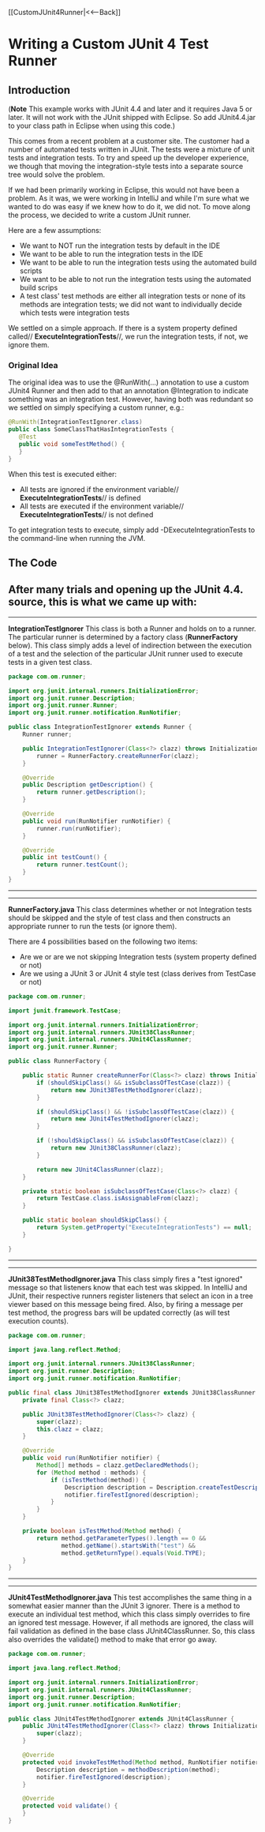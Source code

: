 [[CustomJUnit4Runner|<<--Back]]

# Writing a Custom JUnit 4 Test Runner

## Introduction
(**Note** This example works with JUnit 4.4 and later and it requires Java 5 or later. It will not work with the JUnit shipped with Eclipse. So add JUnit4.4.jar to your class path in Eclipse when using this code.)

This comes from a recent problem at a customer site. The customer had a number of automated tests written in JUnit. The tests were a mixture of unit tests and integration tests. To try and speed up the developer experience, we though that moving the integration-style tests into a separate source tree would solve the problem.

If we had been primarily working in Eclipse, this would not have been a problem. As it was, we were working in IntelliJ and while I'm sure what we wanted to do was easy if we knew how to do it, we did not. To move along the process, we decided to write a custom JUnit runner.

Here are a few assumptions:
* We want to NOT run the integration tests by default in the IDE
* We want to be able to run the integration tests in the IDE
* We want to be able to run the integration tests using the automated build scripts
* We want to be able to not run the integration tests using the automated build scrips
* A test class' test methods are either all integration tests or none of its methods are integration tests; we did not want to individually decide which tests were integration tests

We settled on a simple approach. If there is a system property defined called// **ExecuteIntegrationTests**//, we run the integration tests, if not, we ignore them.

### Original Idea
The original idea was to use the @RunWith(...) annotation to use a custom JUnit4 Runner and then add to that an annotation @Integration to indicate something was an integration test. However, having both was redundant so we settled on simply specifying a custom runner, e.g.:

```java
@RunWith(IntegrationTestIgnorer.class)
public class SomeClassThatHasIntegrationTests {
   @Test
   public void someTestMethod() {
   }
}
```

When this test is executed either:
* All tests are ignored if the environment variable// **ExecuteIntegrationTests**// is defined
* All tests are executed if the environment variable// **ExecuteIntegrationTests**// is not defined

To get integration tests to execute, simply add -DExecuteIntegrationTests to the command-line when running the JVM.
## The Code
After many trials and opening up the JUnit 4.4. source, this is what we came up with:
----
----
**IntegrationTestIgnorer**
This class is both a Runner and holds on to a runner. The particular runner is determined by a factory class (**RunnerFactory** below). This class simply adds a level of indirection between the execution of a test and the selection of the particular JUnit runner used to execute tests in a given test class.
```java
package com.om.runner;

import org.junit.internal.runners.InitializationError;
import org.junit.runner.Description;
import org.junit.runner.Runner;
import org.junit.runner.notification.RunNotifier;

public class IntegrationTestIgnorer extends Runner {
    Runner runner;

    public IntegrationTestIgnorer(Class<?> clazz) throws InitializationError {
        runner = RunnerFactory.createRunnerFor(clazz);
    }

    @Override
    public Description getDescription() {
        return runner.getDescription();
    }

    @Override
    public void run(RunNotifier runNotifier) {
        runner.run(runNotifier);
    }

    @Override
    public int testCount() {
        return runner.testCount();
    }
}
```
----
----
**RunnerFactory.java**
This class determines whether or not Integration tests should be skipped and the style of test class and then constructs an appropriate runner to run the tests (or ignore them).

There are 4 possibilities based on the following two items:
* Are we or are we not skipping Integration tests (system property defined or not)
* Are we using a JUnit 3 or JUnit 4 style test (class derives from TestCase or not)
```java
package com.om.runner;

import junit.framework.TestCase;

import org.junit.internal.runners.InitializationError;
import org.junit.internal.runners.JUnit38ClassRunner;
import org.junit.internal.runners.JUnit4ClassRunner;
import org.junit.runner.Runner;

public class RunnerFactory {

    public static Runner createRunnerFor(Class<?> clazz) throws InitializationError {
        if (shouldSkipClass() && isSubclassOfTestCase(clazz)) {
            return new JUnit38TestMethodIgnorer(clazz);
        }

        if (shouldSkipClass() && !isSubclassOfTestCase(clazz)) {
            return new JUnit4TestMethodIgnorer(clazz);
        }

        if (!shouldSkipClass() && isSubclassOfTestCase(clazz)) {
            return new JUnit38ClassRunner(clazz);
        }

        return new JUnit4ClassRunner(clazz);
    }

    private static boolean isSubclassOfTestCase(Class<?> clazz) {
        return TestCase.class.isAssignableFrom(clazz);
    }

    public static boolean shouldSkipClass() {
        return System.getProperty("ExecuteIntegrationTests") == null;
    }

}
```
----
----
**JUnit38TestMethodIgnorer.java**
This class simply fires a "test ignored" message so that listeners know that each test was skipped. In IntelliJ and JUnit, their respective runners register listeners that select an icon in a tree viewer based on this message being fired. Also, by firing a message per test method, the progress bars will be updated correctly (as will test execution counts).
```java
package com.om.runner;

import java.lang.reflect.Method;

import org.junit.internal.runners.JUnit38ClassRunner;
import org.junit.runner.Description;
import org.junit.runner.notification.RunNotifier;

public final class JUnit38TestMethodIgnorer extends JUnit38ClassRunner {
    private final Class<?> clazz;

    public JUnit38TestMethodIgnorer(Class<?> clazz) {
        super(clazz);
        this.clazz = clazz;
    }

    @Override
    public void run(RunNotifier notifier) {
        Method[] methods = clazz.getDeclaredMethods();
        for (Method method : methods) {
            if (isTestMethod(method)) {
                Description description = Description.createTestDescription(clazz, method.getName());
                notifier.fireTestIgnored(description);
            }
        }
    }

    private boolean isTestMethod(Method method) {
        return method.getParameterTypes().length == 0 && 
               method.getName().startsWith("test") && 
               method.getReturnType().equals(Void.TYPE);
    }
}
```
----
----
**JUnit4TestMethodIgnorer.java**
This test accomplishes the same thing in a somewhat easier manner than the JUnit 3 ignorer. There is a method to execute an individual test method, which this class simply overrides to fire an ignored test message. However, if all methods are ignored, the class will fail validation as defined in the base class JUnit4ClassRunner. So, this class also overrides the validate() method to make that error go away.
```java
package com.om.runner;

import java.lang.reflect.Method;

import org.junit.internal.runners.InitializationError;
import org.junit.internal.runners.JUnit4ClassRunner;
import org.junit.runner.Description;
import org.junit.runner.notification.RunNotifier;

public class JUnit4TestMethodIgnorer extends JUnit4ClassRunner {
    public JUnit4TestMethodIgnorer(Class<?> clazz) throws InitializationError {
        super(clazz);
    }

    @Override
    protected void invokeTestMethod(Method method, RunNotifier notifier) {
        Description description = methodDescription(method);
        notifier.fireTestIgnored(description);
    }

    @Override
    protected void validate() {
    }
}
```